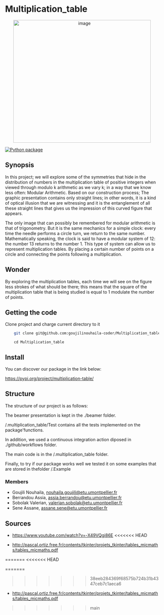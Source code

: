 # Multiplication_table 
<p align="center">
<img src="https://zupimages.net/up/21/16/zxrf.png" width="450" height='400' alt="image"/>
</p>

[![Python package](https://github.com/goujilinouhaila-coder/Multiplication_table/actions/workflows/python-package.yml/badge.svg)](https://github.com/goujilinouhaila-coder/Multiplication_table/actions/workflows/python-package.yml)

## Synopsis
In this project; we will explore some of the symmetries that hide in the distribution of numbers in the multiplication table of positive integers when viewed through modulo k arithmetic as we vary k; in a way that we know less often: Modular Arithmetic. Based on our construction process; The graphic presentation contains only straight lines; in other words, it is a kind of optical illusion that we are witnessing and it is the entanglement of all these straight lines that gives us the impression of this curved figure that appears.

The only image that can possibly be remembered for modular arithmetic is that of trigonometry. But it is the same mechanics for a simple clock: every time the needle performs a circle turn, we return to the same number. Mathematically speaking, the clock is said to have a modular system of 12: the number 13 returns to the number 1. This type of system can allow us to represent multiplication tables. By placing a certain number of points on a circle and connecting the points following a multiplication. 

## Wonder 
By exploring the multiplication tables, each time we will see on the figure less strokes of what should be there; this means that the square of the multiplication table that is being studied is equal to 1 modulate the number of points. 

## Getting the code
Clone project and charge current directory to it 

```sh 
    git clone git@github.com:goujilinouhaila-coder/Multiplication_table.git
```

```
    cd Multiplication_table
```

## Install

You can discover our package in the link below: 

https://pypi.org/project/multiplication-table/

## Structure 
The structure of our project is as follows:

The beamer presentation is kept in the ./beamer folder. 

/.multiplication_table/Test contains all the tests implemented on the package'functions. 

In addition, we used a continuous integration action diposed in ./github/workflows folder.

The main code is in the /.multiplication_table folder.

Finally, to try if our package works well we tested it on some examples that are stored in thefolder /.Example

### Members

- Goujili Nouhaila, nouhaila.goujili@etu.umontpellier.fr
- Berrandou Assia, assia.berrandou@etu.umontpellier.fr     
- Sobolak Valerian, valerian.sobolak@etu.umontpellier.fr
- Sene Assane, assane.sene@etu.umontpellier.fr

## Sources

- https://www.youtube.com/watch?v=-X49VQgi86E
<<<<<<< HEAD

- http://pascal.ortiz.free.fr/contents/tkinter/projets_tkinter/tables_micmaths/tables_micmaths.pdf


=======
<<<<<<< HEAD

=======
>>>>>>> 38eeb284369f68575b724b31b4347ceb7c1aeca6
- http://pascal.ortiz.free.fr/contents/tkinter/projets_tkinter/tables_micmaths/tables_micmaths.pdf
>>>>>>> main

